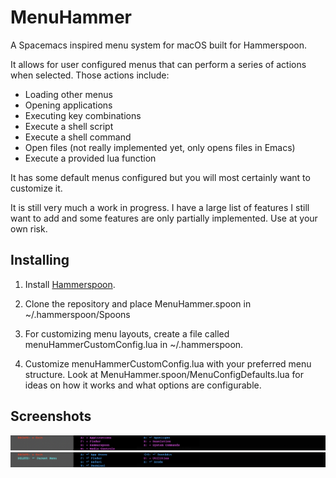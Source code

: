 # MenuHammer
A Spacemacs inspired menu system for macOS built for Hammerspoon.  

It allows for user configured menus that can perform a series of actions when selected.  Those actions include:
- Loading other menus
- Opening applications
- Executing key combinations
- Execute a shell script
- Execute a shell command
- Open files (not really implemented yet, only opens files in Emacs)
- Execute a provided lua function

It has some default menus configured but you will most certainly want to customize it.

It is still very much a work in progress.  I have a large list of features I still want to add and some features are only partially implemented.  Use at your own risk.

## Installing

1. Install [Hammerspoon](http://www.hammerspoon.org/).

2. Clone the repository and place MenuHammer.spoon in ~/.hammerspoon/Spoons

3. For customizing menu layouts, create a file called menuHammerCustomConfig.lua in ~/.hammerspoon.

4. Customize menuHammerCustomConfig.lua with your preferred menu structure.  Look at MenuHammer.spoon/MenuConfigDefaults.lua for ideas on how it works and what options are configurable.

## Screenshots

![basic-main-menu](https://raw.githubusercontent.com/FryJay/MenuHammer/master/screenshots/MenuHammer-basic-main-menu.png)
![basic-app-menu](https://raw.githubusercontent.com/FryJay/MenuHammer/master/screenshots/MenuHammer-basic-app-menu.png)

